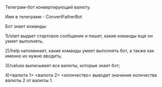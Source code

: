 Телеграм-бот конвертирующий валюту.

Имя в телеграме - ConvertFatherBot

Бот знает команды:

1)/start выдает стартовое сообщение и пишет, какие команды еще он умеет выполнять;

2)/help напоминает, какие команды умеет выполнять бот, а также как именно их нужно вводить;

3)/values выписывает все валюты, которые знает бот;

4)<валюта 1> <валюта 2> <количество> выводит значение количества валюты 2 от валюты 1.
